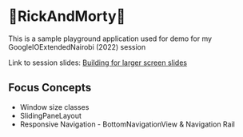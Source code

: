 # 🚀RickAndMorty🚀
This is a sample playground application used for demo for my GoogleIOExtendedNairobi (2022) session

Link to session slides: [Building for larger screen slides](https://speakerdeck.com/anniekobia/building-for-larger-screens)

## Focus Concepts
* Window size classes
* SlidingPaneLayout
* Responsive Navigation - BottomNavigationView & Navigation Rail


